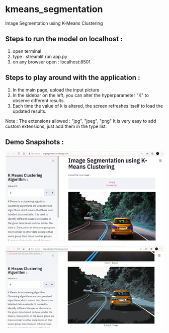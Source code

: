 # kmeans_segmentation
Image Segmentation using K-Means Clustering

## Steps to run the model on localhost :
1) open terminal
2) type : streamlit run app.py
3) on any browser open : localhost:8501

## Steps to play around with the application :
1) In the main page, upload the input picture 
2) In the sidebar on the left, you can alter the hyperparameter "K" to observe different results.
3) Each time the value of k is altered, the screen refreshes itself to load the updated results.

Note : The extensions allowed : "jpg", "jpeg", "png"
         It is very easy to add custom extensions, just add them in the type list.

## Demo Snapshots :
![demo_1](demo_1.png)

![demo_2](demo_2.png)
